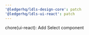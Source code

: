 ```yaml
---
'@ledgerhq/ldls-design-core': patch
'@ledgerhq/ldls-ui-react': patch
---
```


chore(ui-react): Add Select component
